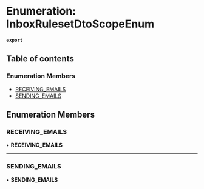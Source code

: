 # Enumeration: InboxRulesetDtoScopeEnum

**`export`**

## Table of contents

### Enumeration Members

- [RECEIVING\_EMAILS](InboxRulesetDtoScopeEnum.md#receiving_emails)
- [SENDING\_EMAILS](InboxRulesetDtoScopeEnum.md#sending_emails)

## Enumeration Members

### <a id="receiving_emails" name="receiving_emails"></a> RECEIVING\_EMAILS

• **RECEIVING\_EMAILS**

___

### <a id="sending_emails" name="sending_emails"></a> SENDING\_EMAILS

• **SENDING\_EMAILS**

